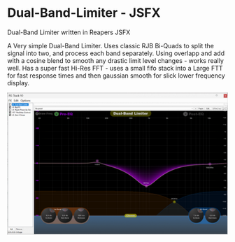 # Dual-Band-Limiter - JSFX
Dual-Band Limiter written in Reapers JSFX

A Very simple Dual-Band Limiter. Uses classic RJB Bi-Quads to split the signal into two, and process each band separately. Using overlapp and add with a cosine blend to smooth any drastic limit level changes - works really well. Has a super fast Hi-Res FFT - uses a small fifo stack into a Large FTT for fast response times and then gaussian smooth for slick lower frequency display.

![](./Images/Image1.png)
